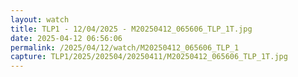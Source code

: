 ```yaml
---
layout: watch
title: TLP1 - 12/04/2025 - M20250412_065606_TLP_1T.jpg
date: 2025-04-12 06:56:06
permalink: /2025/04/12/watch/M20250412_065606_TLP_1
capture: TLP1/2025/202504/20250411/M20250412_065606_TLP_1T.jpg
---
```

